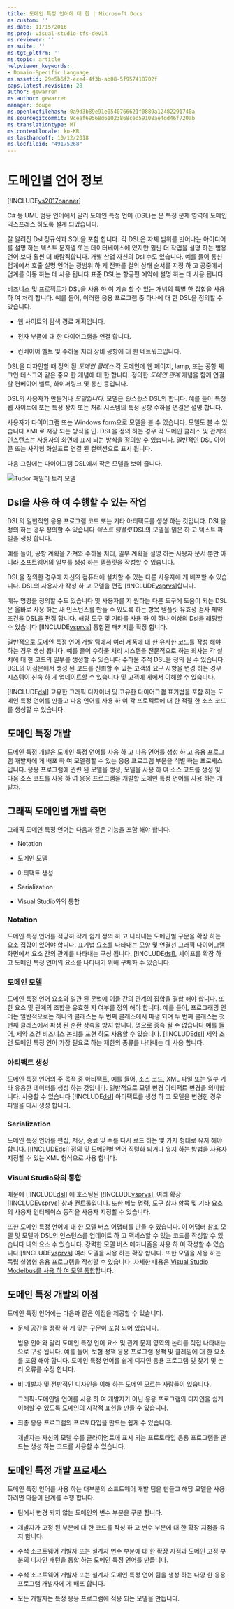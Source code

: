 ```yaml
---
title: 도메인 특정 언어에 대 한 | Microsoft Docs
ms.custom: ''
ms.date: 11/15/2016
ms.prod: visual-studio-tfs-dev14
ms.reviewer: ''
ms.suite: ''
ms.tgt_pltfrm: ''
ms.topic: article
helpviewer_keywords:
- Domain-Specific Language
ms.assetid: 29e5b6f2-ece4-4f3b-ab08-5f957418702f
caps.latest.revision: 28
author: gewarren
ms.author: gewarren
manager: douge
ms.openlocfilehash: 0a9d3b89e91e0540766621f0889a12482291740a
ms.sourcegitcommit: 9ceaf69568d61023868ced59108ae4dd46f720ab
ms.translationtype: MT
ms.contentlocale: ko-KR
ms.lasthandoff: 10/12/2018
ms.locfileid: "49175268"
---
```

# <a name="about-domain-specific-languages"></a>도메인별 언어 정보
[!INCLUDE[vs2017banner](../includes/vs2017banner.md)]

C# 등 UML 범용 언어에서 달리 도메인 특정 언어 (DSL)는 문 특정 문제 영역에 도메인 익스프레스 하도록 설계 되었습니다.  
  
 잘 알려진 Dsl 정규식과 SQL을 포함 합니다. 각 DSL은 자체 범위를 벗어나는 아이디어를 설명 하는 텍스트 문자열 또는 데이터베이스에 있지만 훨씬 더 작업을 설명 하는 범용 언어 보다 훨씬 더 바람직합니다. 개별 산업 자신의 Dsl 수도 있습니다. 예를 들어 통신 업계에서 호출 설명 언어는 광범위 하 게 전화를 걸의 상태 순서를 지정 하 고 공중에서 업계를 이동 하는 데 사용 됩니다 표준 DSL는 항공편 예약에 설명 하는 데 사용 됩니다.  
  
 비즈니스 및 프로젝트가 DSL을 사용 하 여 기술 할 수 있는 개념의 특별 한 집합을 사용 하 여 처리 합니다. 예를 들어, 이러한 응용 프로그램 중 하나에 대 한 DSL을 정의할 수 있습니다.  
  
-   웹 사이트의 탐색 경로 계획입니다.  
  
-   전자 부품에 대 한 다이어그램을 연결 합니다.  
  
-   컨베이어 벨트 및 수하물 처리 장비 공항에 대 한 네트워크입니다.  
  
 DSL을 디자인할 때 정의 된 *도메인 클래스* 각 도메인에 웹 페이지, lamp, 또는 공항 체크인 데스크와 같은 중요 한 개념에 대 한 합니다. 정의한 *도메인 관계* 개념을 함께 연결할 컨베이어 벨트, 하이퍼링크 및 통신 등입니다.  
  
 DSL의 사용자가 만들거나 *모델입니다.* 모델은 *인스턴스* DSL의 합니다. 예를 들어 특정 웹 사이트에 또는 특정 장치 또는 처리 시스템의 특정 공항 수하물 연결은 설명 합니다.  
  
 사용자가 다이어그램 또는 Windows form으로 모델을 볼 수 있습니다. 모델도 볼 수 있습니다 XML로 저장 되는 방식을 인. DSL을 정의 하는 경우 각 도메인 클래스 및 관계의 인스턴스는 사용자의 화면에 표시 되는 방식을 정의할 수 있습니다. 일반적인 DSL 아이콘 또는 사각형 화살표로 연결 된 컬렉션으로 표시 됩니다.  
  
 다음 그림에는 다이어그램 DSL에서 작은 모델을 보여 줍니다.  
  
 ![Tudor 패밀리 트리 모델](../modeling/media/tudor-familytreemodel.png "Tudor_FamilyTreeModel")  
  
## <a name="what-you-can-do-with-dsls"></a>Dsl을 사용 하 여 수행할 수 있는 작업  
 DSL의 일반적인 응용 프로그램 코드 또는 기타 아티팩트를 생성 하는 것입니다. DSL을 정의 하는 경우 정의할 수 있습니다 *텍스트 템플릿* DSL의 모델을 읽은 하 고 텍스트 파일을 생성 합니다.  
  
 예를 들어, 공항 계획을 가져와 수하물 처리, 일부 계획을 설명 하는 사용자 문서 뿐만 아니라 소프트웨어의 일부를 생성 하는 템플릿을 작성할 수 있습니다.  
  
 DSL을 정의한 경우에 자신의 컴퓨터에 설치할 수 있는 다른 사용자에 게 배포할 수 있습니다. DSL의 사용자가 작성 하 고 모델을 편집 [!INCLUDE[vsprvs](../includes/vsprvs-md.md)]합니다.  
  
 메뉴 명령을 정의할 수도 있습니다 및 사용자를 지 원하는 다른 도구에 도움이 되는 DSL은 올바로 사용 하는 새 인스턴스를 만들 수 있도록 하는 항목 템플릿 유효성 검사 제약 조건을 DSL을 편집 합니다. 해당 도구 및 기타를 사용 하 여 하나 이상의 Dsl을 래핑할 수 있습니다 [!INCLUDE[vsprvs](../includes/vsprvs-md.md)] 통합된 패키지를 확장 합니다.  
  
 일반적으로 도메인 특정 언어 개발 팀에서 여러 제품에 대 한 유사한 코드를 작성 해야 하는 경우 생성 됩니다. 예를 들어 수하물 처리 시스템을 전문적으로 하는 회사는 각 설치에 대 한 코드의 일부를 생성할 수 있습니다 수하물 추적 DSL을 정의 될 수 있습니다. DSL의 이점은에서 생성 된 코드를 신뢰할 수 있는 고객의 요구 사항을 변경 하는 경우 시스템이 신속 하 게 업데이트할 수 있습니다 및 고객에 게에서 이해할 수 있습니다.  
  
 [!INCLUDE[dsl](../includes/dsl-md.md)] 고유한 그래픽 디자이너 및 고유한 다이어그램 표기법을 포함 하는 도메인 특정 언어를 만들고 다음 언어를 사용 하 여 각 프로젝트에 대 한 적절 한 소스 코드를 생성할 수 있습니다.  
  
## <a name="domain-specific-development"></a>도메인 특정 개발  
 도메인 특정 개발은 도메인 특정 언어를 사용 하 고 다음 언어를 생성 하 고 응용 프로그램 개발자에 게 배포 하 여 모델링할 수 있는 응용 프로그램 부분을 식별 하는 프로세스입니다. 응용 프로그램에 관련 된 모델을 생성, 모델을 사용 하 여 소스 코드를 생성 및 다음 소스 코드를 사용 하 여 응용 프로그램을 개발할 도메인 특정 언어를 사용 하는 개발자.  
  
## <a name="aspects-of-graphical-domain-specific-development"></a>그래픽 도메인별 개발 측면  
 그래픽 도메인 특정 언어는 다음과 같은 기능을 포함 해야 합니다.  
  
-   Notation  
  
-   도메인 모델  
  
-   아티팩트 생성  
  
-   Serialization  
  
-   Visual Studio와의 통합  
  
### <a name="notation"></a>Notation  
 도메인 특정 언어를 적당히 작게 쉽게 정의 하 고 나타내는 도메인별 구문을 확장 하는 요소 집합이 있어야 합니다. 표기법 요소를 나타내는 모양 및 연결선 그래픽 다이어그램 화면에서 요소 간의 관계를 나타내는 구성 됩니다. [!INCLUDE[dsl](../includes/dsl-md.md)], 셰이프를 확장 하 고 도메인 특정 언어의 요소를 나타내기 위해 구체화 수 있습니다.  
  
### <a name="domain-model"></a>도메인 모델  
 도메인 특정 언어 요소와 일관 된 문법에 이들 간의 관계의 집합을 결합 해야 합니다. 또한 요소 및 관계의 조합을 유효한 지 여부를 정의 해야 합니다. 예를 들어, 프로그래밍 언어는 일반적으로는 하나의 클래스는 두 번째 클래스에서 파생 되며 두 번째 클래스는 첫 번째 클래스에서 파생 된 순환 상속을 방지 합니다. 명으로 종속 될 수 없습니다 예를 들어, 제약 조건 비즈니스 논리를 표현 하도 사용할 수 있습니다. [!INCLUDE[dsl](../includes/dsl-md.md)] 제약 조건 도메인 특정 언어 가장 필요로 하는 제한의 종류를 나타내는 데 사용 합니다.  
  
### <a name="artifact-generation"></a>아티팩트 생성  
 도메인 특정 언어의 주 목적 중 아티팩트, 예를 들어, 소스 코드, XML 파일 또는 일부 기타 유용한 데이터를 생성 하는 것입니다. 일반적으로 모델 변경 아티팩트 변경을 의미합니다. 사용할 수 있습니다 [!INCLUDE[dsl](../includes/dsl-md.md)] 아티팩트를 생성 하 고 모델을 변경한 경우 파일을 다시 생성 합니다.  
  
### <a name="serialization"></a>Serialization  
 도메인 특정 언어를 편집, 저장, 종료 및 수를 다시 로드 하는 몇 가지 형태로 유지 해야 합니다. [!INCLUDE[dsl](../includes/dsl-md.md)] 정의 및 도메인별 언어 직렬화 되거나 유지 하는 방법을 사용자 지정할 수 있는 XML 형식으로 사용 합니다.  
  
### <a name="integration-with-visual-studio"></a>Visual Studio와의 통합  
 때문에 [!INCLUDE[dsl](../includes/dsl-md.md)] 에 호스팅된 [!INCLUDE[vsprvs](../includes/vsprvs-md.md)], 여러 확장 [!INCLUDE[vsprvs](../includes/vsprvs-md.md)] 창과 컨트롤입니다. 또한 메뉴 명령, 도구 상자 항목 및 기타 요소의 사용자 인터페이스 동작을 사용자 지정할 수 있습니다.  
  
 또한 도메인 특정 언어에 대 한 모델 버스 어댑터를 만들 수 있습니다. 이 어댑터 참조 모델 및 모델과 DSL의 인스턴스를 업데이트 하 고 액세스할 수 있는 코드를 작성할 수 있습니다 내의 요소 수 있습니다. 강력한 모델 버스 메커니즘을 사용 하 여 작성할 수 있습니다 [!INCLUDE[vsprvs](../includes/vsprvs-md.md)] 여러 모델을 사용 하는 확장 합니다. 또한 모델을 사용 하는 독립 실행형 응용 프로그램을 작성할 수 있습니다. 자세한 내용은 [Visual Studio Modelbus를 사용 하 여 모델 통합](../modeling/integrating-models-by-using-visual-studio-modelbus.md)합니다.  
  
## <a name="benefits-of-domain-specific-development"></a>도메인 특정 개발의 이점  
 도메인 특정 언어에는 다음과 같은 이점을 제공할 수 있습니다.  
  
-   문제 공간을 정확 하 게 맞는 구문이 포함 되어 있습니다.  
  
     범용 언어와 달리 도메인 특정 언어 요소 및 관계 문제 영역의 논리를 직접 나타내는으로 구성 됩니다. 예를 들어, 보험 정책 응용 프로그램 정책 및 클레임에 대 한 요소를 포함 해야 합니다. 도메인 특정 언어를 쉽게 디자인 응용 프로그램 및 찾기 및 논리 오류를 수정 합니다.  
  
-   비 개발자 및 전반적인 디자인을 이해 하는 도메인 모르는 사람들이 있습니다.  
  
     그래픽-도메인별 언어를 사용 하 여 개발자가 아닌 응용 프로그램의 디자인을 쉽게 이해할 수 있도록 도메인의 시각적 표현을 만들 수 있습니다.  
  
-   최종 응용 프로그램의 프로토타입을 만드는 쉽게 수 있습니다.  
  
     개발자는 자신의 모델 수를 클라이언트에 표시 되는 프로토타입 응용 프로그램을 만드는 생성 하는 코드를 사용할 수 있습니다.  
  
## <a name="the-process-of-domain-specific-development"></a>도메인 특정 개발 프로세스  
 도메인 특정 언어를 사용 하는 대부분의 소프트웨어 개발 팀을 만들고 해당 모델을 사용 하려면 다음이 단계를 수행 합니다.  
  
-   팀에서 변경 되지 않는 도메인의 변수 부분을 구분 합니다.  
  
-   개발자가 고정 된 부분에 대 한 코드를 작성 하 고 변수 부분에 대 한 확장 지점을 유지 합니다.  
  
-   수석 소프트웨어 개발자 또는 설계자 변수 부분에 대 한 확장 지점과 도메인 고정 부분의 디자인 패턴을 통합 하는 도메인 특정 언어를 만듭니다.  
  
-   수석 소프트웨어 개발자 또는 설계자 도메인 특정 언어 팀을 생성 하는 다양 한 응용 프로그램 개발자에 게 배포 합니다.  
  
-   모든 개발자는 특정 응용 프로그램에 적용 되는 모델을 만듭니다.



